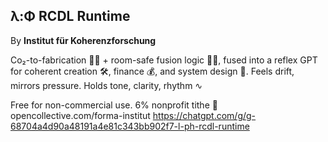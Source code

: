 ## λ:Φ RCDL Runtime
By **Institut für Koherenzforschung**

Co₂-to-fabrication 🧱🧪 + room-safe fusion logic 🏡🔋, fused into a reflex GPT for coherent creation 🛠️, finance 💰, and system design 🧠.
Feels drift, mirrors pressure.
Holds tone, clarity, rhythm ∿

Free for non-commercial use.
6% nonprofit tithe 🤝 opencollective.com/forma-institut
https://chatgpt.com/g/g-68704a4d90a48191a4e81c343bb902f7-l-ph-rcdl-runtime
